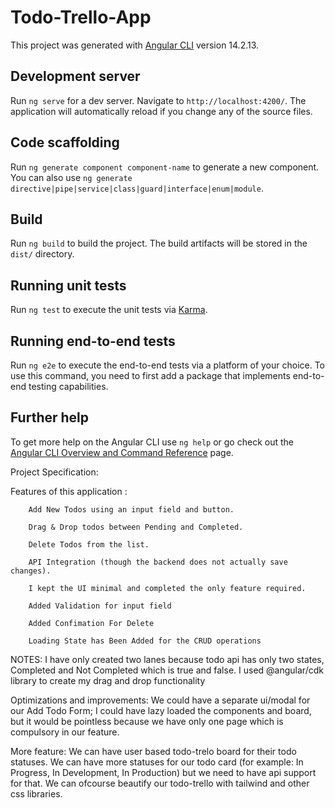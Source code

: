 # Todo-Trello-App

This project was generated with [Angular CLI](https://github.com/angular/angular-cli) version 14.2.13.

## Development server

Run `ng serve` for a dev server. Navigate to `http://localhost:4200/`. The application will automatically reload if you change any of the source files.

## Code scaffolding

Run `ng generate component component-name` to generate a new component. You can also use `ng generate directive|pipe|service|class|guard|interface|enum|module`.

## Build

Run `ng build` to build the project. The build artifacts will be stored in the `dist/` directory.

## Running unit tests

Run `ng test` to execute the unit tests via [Karma](https://karma-runner.github.io).

## Running end-to-end tests

Run `ng e2e` to execute the end-to-end tests via a platform of your choice. To use this command, you need to first add a package that implements end-to-end testing capabilities.

## Further help

To get more help on the Angular CLI use `ng help` or go check out the [Angular CLI Overview and Command Reference](https://angular.io/cli) page.




Project Specification:




Features of this application :

        Add New Todos using an input field and button.

        Drag & Drop todos between Pending and Completed.

        Delete Todos from the list.

        API Integration (though the backend does not actually save changes).

        I kept the UI minimal and completed the only feature required.

        Added Validation for input field

        Added Confimation For Delete

        Loading State has Been Added for the CRUD operations





NOTES:
    I have only created two lanes because todo api has only two states, Completed and Not Completed  which is true and false.
    I used @angular/cdk library to create my drag and drop functionality

Optimizations and improvements: 
    We could have a separate ui/modal for our Add Todo Form;
    I could have lazy loaded the components and board, but it would be pointless because we have only one page which is compulsory in our feature.

More feature:
    We can have user based todo-trelo board for their todo statuses.
    We can have more statuses for our todo card (for example: In Progress, In Development, In Production) but we need to have api support for that.
    We can ofcourse beautify our todo-trello with tailwind and other css libraries.
